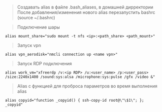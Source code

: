 > Создавать alias в файле .bash_aliases, в домашней дирректории
После добавления/изменения нового alias перезапустить bashrc (source ~/.bashrc)

> Подключение шары
```
alias mount_share="sudo mount -t nfs <ip>:<path_share> <path_mount>"
```

> Запуск vpn
```
alias vpn_aerodisk="nmcli connection up <name vpn>"
```

> Запуск RDP подключения
```
alias work_vm="xfreerdp /v:<ip RDP> /u:<user_name> /p:<user_pass> /size:2240x1400 /sound:sys:alsa /microphone:sys:pulse /gfx /video &"
```

> Alias с функцией для проброса параметров во время выполнения alias
```
alias copyid="function _copyid() { ssh-copy-id root@\"\$1\"; }; _copyid" 
```

